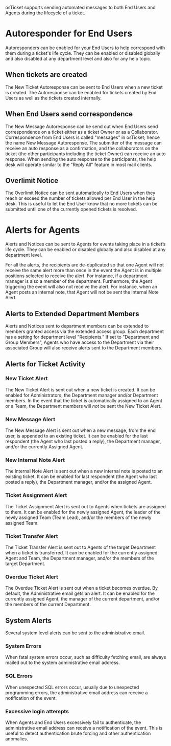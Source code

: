 osTicket supports sending automated messages to both End Users and Agents during the lifecycle of a ticket.

# Autoresponder for End Users

Autoresponders can be enabled for your End Users to help correspond with them during a ticket's life cycle. They can be enabled or disabled globally and also disabled at any department level and also for any help topic.

## When tickets are created

The New Ticket Autoresponse can be sent to End Users when a new ticket is created. The Autoresponse can be enabled for tickets created by End Users as well as the tickets created internally.

## When End Users send correspondence

The New Message Autoresponse can be send out when End Users send correspondence on a ticket either as a ticket Owner or as a Collaborator. Correspondence from End Users is called "messages" in osTicket; hence the name New Message Autoresponse. The submitter of the message can receive an auto response as a confirmation, and the collaborators on the ticket (the other participants including the ticket Owner) can receive an auto response. When sending the auto response to the participants, the help desk will operate similar to the "Reply All" feature in most mail clients.

## Overlimit Notice

The Overlimit Notice can be sent automatically to End Users when they reach or exceed the number of tickets allowed per End User in the help desk. This is useful to let the End User know that no more tickets can be submitted until one of the currently opened tickets is resolved.

# Alerts for Agents

Alerts and Notices can be sent to Agents for events taking place in a ticket’s life cycle. They can be enabled or disabled globally and also disabled at any department level.

For all the alerts, the recipients are de-duplicated so that one Agent will not receive the same alert more than once in the event the Agent is in multiple positions selected to receive the alert. For instance, if a department manager is also a member of the department. Furthermore, the Agent triggering the event will also not receive the alert. For instance, when an Agent posts an internal note, that Agent will not be sent the Internal Note Alert.

## Alerts to Extended Department Members

Alerts and Notices sent to department members can be extended to members granted access via the extended access group. Each department has a setting for department level "Recipients." If set to "Department and Group Members", Agents who have access to the Department via their associated Group will also receive alerts sent to the Department members.

## Alerts for Ticket Activity

### New Ticket Alert
The New Ticket Alert is sent out when a new ticket is created. It can be enabled for Administrators, the Department manager and/or Department members. In the event that the ticket is automatically assigned to an Agent or a Team, the Department members will *not* be sent the New Ticket Alert.

### New Message Alert
The New Message Alert is sent out when a new message, from the end user, is appended to an existing ticket. It can be enabled for the last respondent (the Agent who last posted a reply), the Department manager, and/or the currently Assigned Agent.

### New Internal Note Alert
The Internal Note Alert is sent out when a new internal note is posted to an existing ticket. It can be enabled for last respondent (the Agent who last posted a reply), the Department manager, and/or the assigned Agent.

### Ticket Assignment Alert
The Ticket Assignment Alert is sent out to Agents when tickets are assigned to them. It can be enabled for the newly assigned Agent, the leader of the newly assigned Team (Team Lead), and/or the members of the newly assigned Team.

### Ticket Transfer Alert
The Ticket Transfer Alert is sent out to Agents of the target Department when a ticket is transferred. It can be enabled for the currently assigned Agent and Team, the Department manager, and/or the members of the target Department. 

### Overdue Ticket Alert
The Overdue Ticket Alert is sent out when a ticket becomes overdue. By default, the Administrative email gets an alert. It can be enabled for the currently assigned Agent, the manager of the current department, and/or the members of the current Department. 

## System Alerts
Several system level alerts can be sent to the administrative email.

### System Errors
When fatal system errors occur, such as difficulty fetching email, are always mailed out to the system administrative email address.

### SQL Errors
When unexpected SQL errors occur, usually due to unexpected programming errors, the administrative email address can receive a notification of the event.

### Excessive login attempts
When Agents and End Users excessively fail to authenticate, the administrative email address can receive a notification of the event. This is useful to detect authentication brute forcing and other authentication anomalies.